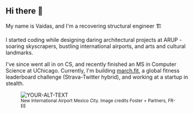 ## Hi there 👋
My name is Vaidas, and I'm a recovering structural engineer 🏗️

I started coding while designing daring architectural projects at ARUP - soaring skyscrapers, bustling international airports, and arts and cultural landmarks.

I've since went all in on CS, and recently finished an MS in Computer Science at UChicago. Currently, I'm building [march.fit](https://march.fit), a global fitness leaderboard challenge (Strava-Twitter hybrid), and working at a startup in stealth. 

<figure>
  <picture>
    <source media="(prefers-color-scheme: dark)" srcset="https://images.squarespace-cdn.com/content/v1/5ea4e4f023282b27f40175cc/1588649479176-FZEJZL3GGGG6GXT4GM3C/Skift+Photo.jpg">
    <source media="(prefers-color-scheme: light)" srcset="https://images.squarespace-cdn.com/content/v1/5ea4e4f023282b27f40175cc/1588649479176-FZEJZL3GGGG6GXT4GM3C/Skift+Photo.jpg">
    <img alt="YOUR-ALT-TEXT" src="YOUR-DEFAULT-IMAGE">
  </picture>
  <figcaption>
    <small>New International Airport Mexico City. Image credits Foster + Partners, FR-EE </small>
  </figcaption>
</figure>

<!--
**VRazgaitis/VRazgaitis** is a ✨ _special_ ✨ repository because its `README.md` (this file) appears on your GitHub profile.

Here are some ideas to get you started:

- 🔭 I’m currently working on ...
- 🌱 I’m currently learning ...
- 👯 I’m looking to collaborate on ...
- 🤔 I’m looking for help with ...
- 💬 Ask me about ...
- 📫 How to reach me: ...
- 😄 Pronouns: ...
- ⚡ Fun fact: ...
-->
